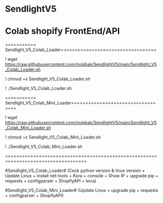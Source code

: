 # SendlightV5

# Colab shopify FrontEnd/API #

=========== Sendlight_V5_Colab_Loader==================================

! wget https://raw.githubusercontent.com/mokbak/SendlightV5/main/Sendlight_V5_Colab_Loader.sh

! chmod +x Sendlight_V5_Colab_Loader.sh

! ./Sendlight_V5_Colab_Loader.sh


=========== Sendlight_V5_Colab_Mini_Loader==================================

! wget https://raw.githubusercontent.com/mokbak/SendlightV5/main/Sendlight_V5_Colab_Mini_Loader.sh

! chmod +x Sendlight_V5_Colab_Mini_Loader.sh

! ./Sendlight_V5_Colab_Mini_Loader.sh

===================================================================================

#Sendlight_V5_Colab_Loader# (Ceck python version & linux version + Update Linux + install net-tools + Kora + console + Show IP + upgrade pip + requests + configparser + ShopifyAPI + kora)


#Sendlight_V5_Colab_Mini_Loader# (Update Linux + upgrade pip + requests + configparser + ShopifyAPI)
